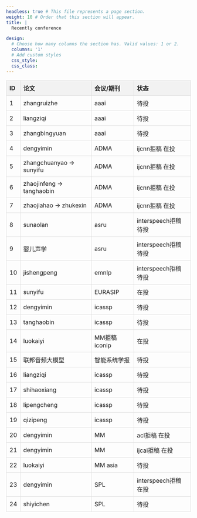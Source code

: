 ```yaml
---
headless: true # This file represents a page section.
weight: 10 # Order that this section will appear.
title: |
  Recently conference

design:
  # Choose how many columns the section has. Valid values: 1 or 2.
  columns: '1'
  # Add custom styles
  css_style:
  css_class:
---
```

<style>
  table {
    border-collapse: collapse;
  }

  th {
    background-color: #f2f2f2;
    border: 1px solid #ddd;
    padding: 8px;
    text-align: left;
  }

  td {
    border: 1px solid #ddd;
    padding: 8px;
  }
</style>
<div align=center>



<table>
  <tr>
    <th>ID</th>
    <th>论文</th>
    <th>会议/期刊</th>
    <th>状态</th>
  </tr>
  <tr>
    <td>1</td>
    <td>zhangruizhe</td>
    <td>aaai</td>
    <td>待投</td>
  </tr>
  <tr>
    <td>2</td>
    <td>liangziqi</td>
    <td>aaai</td>
    <td>待投</td>
  </tr>
  <tr>
    <td>3</td>
    <td>zhangbingyuan</td>
    <td>aaai</td>
    <td>待投</td>
  </tr>
  <tr>
    <td>4</td>
    <td>dengyimin</td>
    <td>ADMA</td>
    <td>ijcnn拒稿 在投</td>
  </tr>
  <tr>
    <td>5</td>
    <td>zhangchuanyao -&gt; sunyifu</td>
    <td>ADMA</td>
    <td>ijcnn拒稿 在投</td>
  </tr>
  <tr>
    <td>6</td>
    <td>zhaojinfeng -&gt; tanghaobin</td>
    <td>ADMA</td>
    <td>ijcnn拒稿 在投</td>
  </tr>
  <tr>
    <td>7</td>
    <td>zhaojiahao -&gt; zhukexin</td>
    <td>ADMA</td>
    <td>ijcnn拒稿 在投</td>
  </tr>
  <tr>
    <td>8</td>
    <td>sunaolan</td>
    <td>asru</td>
    <td>interspeech拒稿 待投</td>
  </tr>
  <tr>
    <td>9</td>
    <td>婴儿声学</td>
    <td>asru</td>
    <td>interspeech拒稿 待投</td>
  </tr>
  <tr>
    <td>10</td>
    <td>jishengpeng</td>
    <td>emnlp</td>
    <td>interspeech拒稿 待投</td>
  </tr>
  <tr>
    <td>11</td>
    <td>sunyifu</td>
    <td>EURASIP</td>
    <td>在投</td>
  </tr>
  <tr>
    <td>12</td>
    <td>dengyimin</td>
    <td>icassp</td>
    <td>待投</td>
  </tr>
  <tr>
    <td>13</td>
    <td>tanghaobin</td>
    <td>icassp</td>
    <td>待投</td>
  </tr>
  <tr>
    <td>14</td>
    <td>luokaiyi</td>
    <td>MM拒稿 iconip</td>
    <td>在投</td>
  </tr>
    <tr>
    <td>15</td>
    <td>联邦音频大模型</td>
    <td>智能系统学报</td>
    <td>待投</td>
  </tr>
  <tr>
    <td>16</td>
    <td>liangziqi</td>
    <td>icassp</td>
    <td>待投</td>
  </tr>
  <tr>
    <td>17</td>
    <td>shihaoxiang</td>
    <td>icassp</td>
    <td>待投</td>
  </tr>
  <tr>
    <td>18</td>
    <td>lipengcheng</td>
    <td>icassp</td>
    <td>待投</td>
  </tr>
  <tr>
    <td>19</td>
    <td>qizipeng</td>
    <td>icassp</td>
    <td>待投</td>
  </tr>
  <tr>
    <td>20</td>
    <td>dengyimin</td>
    <td>MM</td>
    <td>acl拒稿 在投</td>
  </tr>
  <tr>
    <td>21</td>
    <td>dengyimin</td>
    <td>MM</td>
    <td>ijcai拒稿 在投</td>
  </tr>
  <tr>
    <td>22</td>
    <td>luokaiyi</td>
    <td>MM asia</td>
    <td>待投</td>
  </tr>
  <tr>
    <td>23</td>
    <td>dengyimin</td>
    <td>SPL</td>
    <td>interspeech拒稿 在投</td>
  </tr>
  <tr>
    <td>24</td>
    <td>shiyichen</td>
    <td>SPL</td>
    <td>待投</td>
  </tr>
</table>

</div>